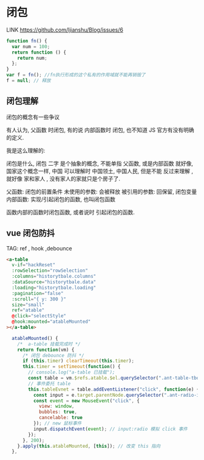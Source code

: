 # 闭包

LINK https://github.com/ljianshu/Blog/issues/6

```js
function fn() {
  var num = 100;
  return function () {
    return num;
  };
}
var f = fn(); //fn执行形成的这个私有的作用域就不能再销毁了
f = null; // 释放
```

## 闭包理解

闭包的概念有一些争议

有人认为, 父函数 时闭包, 有的说 内部函数时 闭包, 也不知道 JS 官方有没有明确的定义.

我是这么理解的:

闭包是什么, 闭包 二字 是个抽象的概念, 不能单指 父函数, 或是内部函数
就好像, 国家这个概念一样, 中国 可以理解时 中国领土, 中国人民, 但是不能 反过来理解 ,
就好像 家和家人 , 没有家人的家就只是个房子了.

父函数: 闭包的前置条件
未使用的参数: 会被释放
被引用的参数: 回保留, 闭包变量
内部函数: 实现/引起闭包的函数,  也叫闭包函数

函数内部的函数时闭包函数, 或者说时 引起闭包的函数.

## vue 闭包防抖

TAG: ref , hook ,debounce

```html
<a-table
  v-if="hackReset"
  :rowSelection="rowSelection"
  :columns="historytbale.columns"
  :dataSource="historytbale.data"
  :loading="historytbale.loading"
  :pagination="false"
  :scroll="{ y: 300 }"
  size="small"
  ref="atable"
  @click="selectStyle"
  @hook:mounted="atableMounted"
></a-table>
```

```js
  atableMounted() {
    /*  a-table 挂载完成时 */
    return function(vm) {
      /* 闭包 debounce 防抖 */
      if (this.timer) clearTimeout(this.timer);
      this.timer = setTimeout(function() {
        // console.log("a-table 已挂载");
        const table = vm.$refs.atable.$el.querySelector(".ant-table-tbody"); // ref 获取  a-table  dom
        // 事件委托 table
        this.tableEvnet = table.addEventListener("click", function(e) {
          const input = e.target.parentNode.querySelector(".ant-radio-input"); // 得到 点击行, 的 radio
          const event = new MouseEvent("click", {
            view: window,
            bubbles: true,
            cancelable: true
          }); // new 鼠标事件
          input.dispatchEvent(event); // input:radio 模拟 click 事件
        });
      }, 200);
    }.apply(this.atableMounted, [this]); // 改变 this 指向
  },

```

